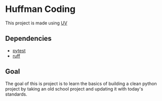 # Huffman Coding

This project is made using [UV](https://github.com/astral-sh/uv)

## Dependencies
- [pytest](https://github.com/pytest-dev/pytest)
- [ruff](https://github.com/astral-sh/ruff)

## Goal
The goal of this is project is to learn the basics of building a clean python project by taking an old school project and updating it with today's standards.